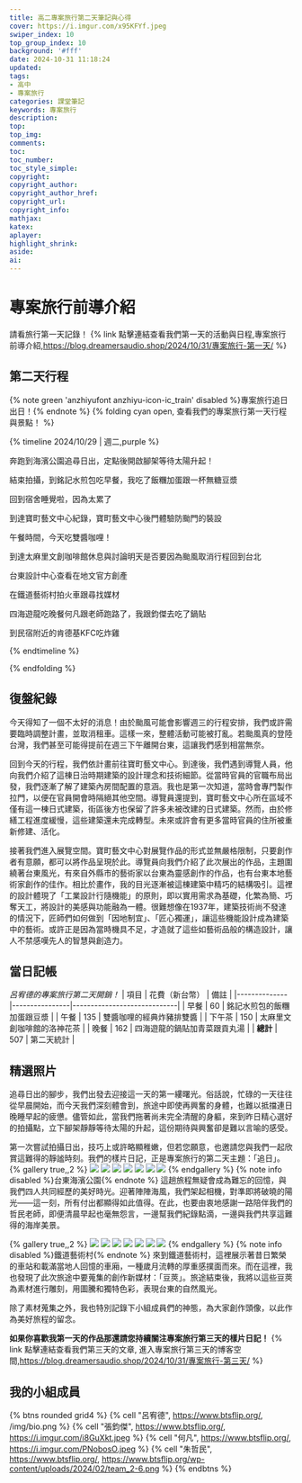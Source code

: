 ```yaml
---
title: 高二專案旅行第二天筆記與心得
cover: https://i.imgur.com/x95KFYf.jpeg
swiper_index: 10
top_group_index: 10
background: '#fff'
date: 2024-10-31 11:18:24
updated:
tags:
- 高中
- 專案旅行
categories: 課堂筆記
keywords: 專案旅行
description:
top:
top_img:
comments:
toc:
toc_number:
toc_style_simple:
copyright:
copyright_author:
copyright_author_href:
copyright_url:
copyright_info:
mathjax:
katex:
aplayer:
highlight_shrink:
aside:
ai:
---
```


# 專案旅行前導介紹
請看旅行第一天記錄！
{% link 點擊連結查看我們第一天的活動與日程,專案旅行前導介紹,https://blog.dreamersaudio.shop/2024/10/31/專案旅行-第一天/ %}
## 第二天行程
{% note green 'anzhiyufont anzhiyu-icon-ic_train' disabled %}專案旅行追日出日！{% endnote %}
{% folding cyan open, 查看我們的專案旅行第一天行程與景點！ %}

{% timeline 2024/10/29 | 週二,purple %}
<!-- timeline 清晨5:40 -->
奔跑到海濱公園追尋日出，定點後開啟腳架等待太陽升起！
<!-- endtimeline -->
<!-- timeline 清晨6:40 -->
結束拍攝，到銘記水煎包吃早餐，我吃了飯糰加蛋跟一杯無糖豆漿
<!-- endtimeline -->
<!-- timeline 上午9:00 -->
回到宿舍睡覺啦，因為太累了
<!-- endtimeline -->
<!-- timeline 上午9:50 -->
到達寶町藝文中心紀錄，寶町藝文中心後門體驗防颱門的裝設
<!-- endtimeline -->
<!-- timeline 中午12:00 -->
午餐時間，今天吃雙醬咖哩！
<!-- endtimeline -->
<!-- timeline 下午2:00 -->
到達太麻里文創咖啡館休息與討論明天是否要因為颱風取消行程回到台北
<!-- endtimeline -->
<!-- timeline 下午3:00 -->
台東設計中心查看在地文官方創產
<!-- endtimeline -->
<!-- timeline 下午4:20 -->
在鐵道藝術村拍火車跟尋找媒材
<!-- endtimeline -->
<!-- timeline 下午6:00 -->
四海遊龍吃晚餐何凡跟老師跑路了，我跟鈞傑去吃了鍋貼
<!-- endtimeline -->
<!-- timeline 下午6:40 -->
到民宿附近的肯德基KFC吃炸雞
<!-- endtimeline -->
{% endtimeline %}

{% endfolding %}

## 復盤紀錄
今天得知了一個不太好的消息！由於颱風可能會影響週三的行程安排，我們或許需要臨時調整計畫，並取消租車。這樣一來，整體活動可能被打亂。若颱風真的登陸台灣，我們甚至可能得提前在週三下午離開台東，這讓我們感到相當無奈。

回到今天的行程，我們依計畫前往寶町藝文中心。到達後，我們遇到導覽人員，他向我們介紹了這棟日治時期建築的設計理念和技術細節。從當時官員的官職布局出發，我們逐漸了解了建築內房間配置的意涵。我也是第一次知道，當時會專門製作拉門，以便在官員開會時隔絕其他空間。導覽員還提到，寶町藝文中心所在區域不僅有這一棟日式建築，街區後方也保留了許多未被改建的日式建築。然而，由於修繕工程進度緩慢，這些建築還未完成轉型。未來或許會有更多當時官員的住所被重新修建、活化。

接著我們進入展覽空間。寶町藝文中心對展覽作品的形式並無嚴格限制，只要創作者有意願，都可以將作品呈現於此。導覽員向我們介紹了此次展出的作品，主題圍繞著台東風光，有來自外縣市的藝術家以台東為靈感創作的作品，也有台東本地藝術家創作的佳作。相比於畫作，我的目光逐漸被這棟建築中精巧的結構吸引。這裡的設計體現了「工業設計行隨機能」的原則，即以實用需求為基礎，化繁為簡、巧奪天工，將設計的美感與功能融為一體。很難想像在1937年，建築技術尚不發達的情況下，匠師們如何做到「因地制宜」、「匠心獨運」，讓這些機能設計成為建築中的藝術。或許正是因為當時機具不足，才造就了這些如藝術品般的構造設計，讓人不禁感嘆先人的智慧與創造力。

## 當日記帳
*呂宥德的專案旅行第二天開銷！*
| 項目         | 花費（新台幣） | 備註                        |
|--------------|----------------|-----------------------------|
| 早餐         | 60             | 銘記水煎包的飯糰加蛋跟豆漿  |
| 午餐         | 135            | 雙醬咖哩的經典炸豬排雙醬    |
| 下午茶       | 150            | 太麻里文創咖啡館的洛神花茶  |
| 晚餐         | 162            | 四海遊龍的鍋貼加青菜跟貢丸湯 |
| **總計**     | 507            | 第二天統計                  |
## 精選照片
追尋日出的腳步，我們出發去迎接這一天的第一縷曙光。俗話說，忙碌的一天往往從早晨開始，而今天我們深刻體會到，旅途中即使再興奮的身體，也難以抵擋連日晚睡早起的疲憊。儘管如此，當我們拖著尚未完全清醒的身軀，來到昨日精心選好的拍攝點，立下腳架靜靜等待太陽的升起，這份期待與興奮卻是難以言喻的感受。

第一次嘗試拍攝日出，技巧上或許略顯稚嫩，但若您願意，也邀請您與我們一起欣賞這難得的靜謐時刻。我們的樣片日記，正是專案旅行的第二天主題：「追日」。
{% gallery true,,2 %}
![](https://i.imgur.com/0hboIK8.jpeg)
![](https://i.imgur.com/x95KFYf.jpeg)
![](https://i.imgur.com/YRQvDdw.jpeg)
![](https://i.imgur.com/7KLatFP.jpeg)
![](https://i.imgur.com/MHGSpPe.jpeg)
![](https://i.imgur.com/PXAllsa.jpeg)
![](https://i.imgur.com/MVmpnSS.jpeg)
{% endgallery %}
{% note info disabled %}台東海濱公園{% endnote %}
這趟旅程無疑會成為難忘的回憶，與我們四人共同經歷的美好時光。迎著陣陣海風，我們架起相機，對準即將破曉的陽光——這一刻，所有付出都顯得如此值得。在此，也要由衷地感謝一路陪伴我們的哲民老師，即便清晨早起也毫無怨言，一邊幫我們紀錄點滴，一邊與我們共享這難得的海岸美景。

{% gallery true,,2 %}
![](https://i.imgur.com/LBrRBDn.jpeg)
![](https://i.imgur.com/dDOkbvl.jpeg)
![](https://i.imgur.com/OldujDv.jpeg)
![](https://i.imgur.com/wGUQNUy.jpeg)
![](https://i.imgur.com/RymTNGj.jpeg)
![](https://i.imgur.com/xSRM7ZP.jpeg)
![](https://i.imgur.com/YOOOpxT.jpeg)
{% endgallery %}
{% note info disabled %}鐵道藝術村{% endnote %}
來到鐵道藝術村，這裡展示著昔日繁榮的車站和載滿當地人回憶的車廂，一種歲月流轉的厚重感撲面而來。而在這裡，我也發現了此次旅途中要蒐集的創作新媒材：「豆莢」。旅途結束後，我將以這些豆莢為素材進行雕刻，用圖騰和獨特色彩，表現台東的自然風光。

除了素材蒐集之外，我也特別記錄下小組成員們的神態，為大家創作頭像，以此作為美好旅程的留念。

**如果你喜歡我第一天的作品那還請您持續關注專案旅行第三天的樣片日記！**
{% link 點擊連結查看我們第三天的文章, 進入專案旅行第三天的博客空間,https://blog.dreamersaudio.shop/2024/10/31/專案旅行-第三天/ %}
## 我的小組成員

{% btns rounded grid4 %}
{% cell "呂宥德", https://www.btsflip.org/, /img/bio.png %}
{% cell "張鈞傑", https://www.btsflip.org/, https://i.imgur.com/i8GuXkt.jpeg %}
{% cell "何凡", https://www.btsflip.org/, https://i.imgur.com/PNobosO.jpeg %}
{% cell "朱哲民", https://www.btsflip.org/, https://www.btsflip.org/wp-content/uploads/2024/02/team_2-6.png %}
{% endbtns %}